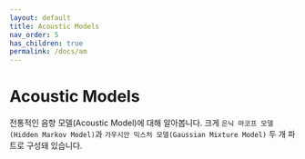 ```yaml
---
layout: default
title: Acoustic Models
nav_order: 5
has_children: true
permalink: /docs/am
---
```


# Acoustic Models

전통적인 음향 모델(Acoustic Model)에 대해 알아봅니다. 크게 `은닉 마코프 모델(Hidden Markov Model)`과 `가우시안 믹스처 모델(Gaussian Mixture Model)` 두 개 파트로 구성돼 있습니다.
